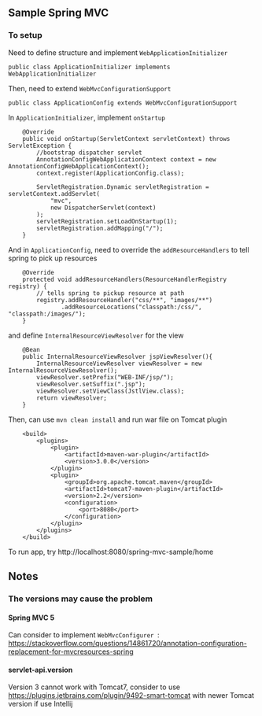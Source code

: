 ## Sample Spring MVC

### To setup

Need to define structure and implement `WebApplicationInitializer`

```
public class ApplicationInitializer implements WebApplicationInitializer
```

Then, need to extend `WebMvcConfigurationSupport`

```
public class ApplicationConfig extends WebMvcConfigurationSupport
```

In `ApplicationInitializer`, implement `onStartup`

```
    @Override
    public void onStartup(ServletContext servletContext) throws ServletException {
        //bootstrap dispatcher servlet
        AnnotationConfigWebApplicationContext context = new AnnotationConfigWebApplicationContext();
        context.register(ApplicationConfig.class);

        ServletRegistration.Dynamic servletRegistration = servletContext.addServlet(
            "mvc",
            new DispatcherServlet(context)
        );
        servletRegistration.setLoadOnStartup(1);
        servletRegistration.addMapping("/");
    }
```

And in `ApplicationConfig`, need to override the `addResourceHandlers` to tell spring to pick up resources

```
    @Override
    protected void addResourceHandlers(ResourceHandlerRegistry registry) { 
        // tells spring to pickup resource at path
        registry.addResourceHandler("css/**", "images/**")
               .addResourceLocations("classpath:/css/", "classpath:/images/");
    }
```

and define `InternalResourceViewResolver` for the view

```
    @Bean
    public InternalResourceViewResolver jspViewResolver(){
        InternalResourceViewResolver viewResolver = new InternalResourceViewResolver();
        viewResolver.setPrefix("WEB-INF/jsp/");
        viewResolver.setSuffix(".jsp");
        viewResolver.setViewClass(JstlView.class);
        return viewResolver;
    }
```

Then, can use `mvn clean install` and run war file on Tomcat plugin

```
    <build>
        <plugins>
            <plugin>
                <artifactId>maven-war-plugin</artifactId>
                <version>3.0.0</version>
            </plugin>
            <plugin>
                <groupId>org.apache.tomcat.maven</groupId>
                <artifactId>tomcat7-maven-plugin</artifactId>
                <version>2.2</version>
                <configuration>
                    <port>8080</port>
                </configuration>
            </plugin>
        </plugins>
    </build>
```

To run app, try http://localhost:8080/spring-mvc-sample/home

## Notes

### The versions may cause the problem

#### Spring MVC 5

Can consider to implement `WebMvcConfigurer `: https://stackoverflow.com/questions/14861720/annotation-configuration-replacement-for-mvcresources-spring

#### servlet-api.version

Version 3 cannot work with Tomcat7, consider to use https://plugins.jetbrains.com/plugin/9492-smart-tomcat with newer Tomcat version if use Intellij
